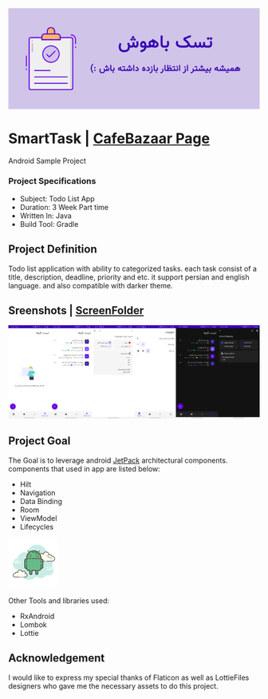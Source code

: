 <div align="center">
<img src="https://github.com/mehditeymorian/SmartTask/blob/master/Images/cafebazaar-header.png" >
</div>

# SmartTask | [CafeBazaar Page](https://cafebazaar.ir/app/ir.timurid.smarttask)
Android Sample Project

### Project Specifications
- Subject: Todo List App
- Duration: 3 Week Part time 
- Written In: Java
- Build Tool: Gradle


## Project Definition
Todo list application with ability to categorized tasks. each task consist of a  title, description, deadline, priority and etc. 
it support persian and english language. and also compatible with darker theme.

## Sreenshots | [ScreenFolder](https://github.com/mehditeymorian/SmartTask/blob/master/Screenshots)
![Screenshots](https://github.com/mehditeymorian/SmartTask/blob/master/Screenshots/0.png)


## Project Goal
The Goal is to leverage android [JetPack](https://developer.android.com/jetpack) architectural components. components that used in app are listed below:
- Hilt
- Navigation
- Data Binding
- Room
- ViewModel
- Lifecycles

![Android Icon](https://github.com/mehditeymorian/SmartTask/blob/master/Images/android.png)

Other Tools and libraries used:
- RxAndroid
- Lombok
- Lottie

## Acknowledgement
I would like to express my special thanks of Flaticon as well as LottieFiles designers who gave me the necessary assets to do this project.
